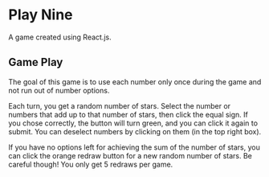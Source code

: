 # Play Nine

A game created using React.js.

## Game Play

The goal of this game is to use each number only once during the game and not run out of number options.

Each turn, you get a random number of stars. Select the number or numbers that add up to that number of stars, then click the equal sign. If you chose correctly, the button will turn green, and you can click it again to submit. You can deselect numbers by clicking on them (in the top right box).

If you have no options left for achieving the sum of the number of stars, you can click the orange redraw button for a new random number of stars. Be careful though! You only get 5 redraws per game. 